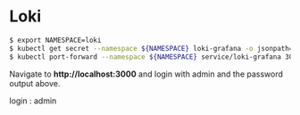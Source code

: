 # Loki

```bash
$ export NAMESPACE=loki
$ kubectl get secret --namespace ${NAMESPACE} loki-grafana -o jsonpath="{.data.admin-password}" | base64 --decode ; echo
$ kubectl port-forward --namespace ${NAMESPACE} service/loki-grafana 3000:80
```

Navigate to **http://localhost:3000** and login with admin and the password output above. 

login : admin